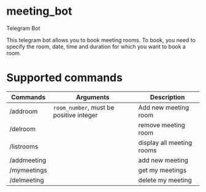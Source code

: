 # meeting_bot
Telegram  Bot

This telegram bot allows you to book meeting rooms. To book, you need to specify the room, date, time and duration for which you want to book a room.

# Supported  commands


| Commands       |Arguments                               |Description                         |
|----------------|----------------------------------------|-------------------------------|
|/addroom        |`room_number`, must be positive integer |Add new meeting room           |
|/delroom        |                                        |remove meeting room            |
|/listrooms      |                                        |display all meeting rooms      |
|/addmeeting     |                                        |add new meeting                |
|/mymeetings     |                                        |get my meetings                |
|/delmeeting     |                                        |delete my meeting              |